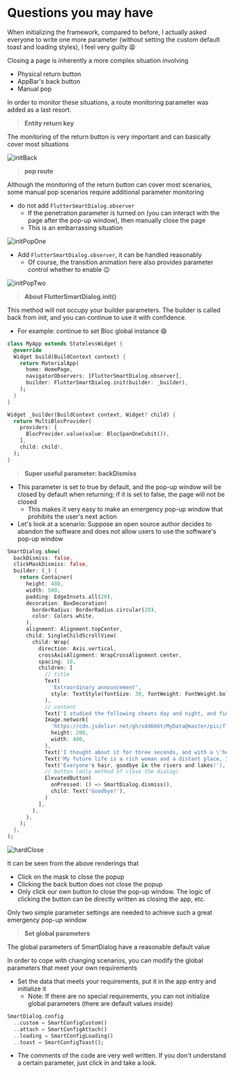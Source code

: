 # Questions you may have

When initializing the framework, compared to before, I actually asked everyone to write one more parameter (without setting the custom default toast and loading styles), I feel very guilty 😩

Closing a page is inherently a more complex situation involving

- Physical return button
- AppBar's back button
- Manual pop

In order to monitor these situations, a route monitoring parameter was added as a last resort.

> **Entity return key**

The monitoring of the return button is very important and can basically cover most situations

![initBack](https://cdn.jsdelivr.net/gh/xdd666t/MyData@master/pic/flutter/blog/20220103224708.gif)

> **pop route**

Although the monitoring of the return button can cover most scenarios, some manual pop scenarios require additional parameter monitoring

- do not add `FlutterSmartDialog.observer`
  - If the penetration parameter is turned on (you can interact with the page after the pop-up window), then manually close the page
  - This is an embarrassing situation

![initPopOne](https://cdn.jsdelivr.net/gh/xdd666t/MyData@master/pic/flutter/blog/20220103225804.gif)

- Add `FlutterSmartDialog.observer`, it can be handled reasonably
  - Of course, the transition animation here also provides parameter control whether to enable 😉

![initPopTwo](https://cdn.jsdelivr.net/gh/xdd666t/MyData@master/pic/flutter/blog/20220103225825.gif)

> **About FlutterSmartDialog.init()**

This method will not occupy your builder parameters. The builder is called back from init, and you can continue to use it with confidence.

- For example: continue to set Bloc global instance 😄

````dart
class MyApp extends StatelessWidget {
  @override
  Widget build(BuildContext context) {
    return MaterialApp(
      home: HomePage,
      navigatorObservers: [FlutterSmartDialog.observer],
      builder: FlutterSmartDialog.init(builder: _builder),
    );
  }
}

Widget _builder(BuildContext context, Widget? child) {
  return MultiBlocProvider(
    providers: [
      BlocProvider.value(value: BlocSpanOneCubit()),
    ],
    child: child!,
  );
}
````

> **Super useful parameter: backDismiss**

- This parameter is set to true by default, and the pop-up window will be closed by default when returning; if it is set to false, the page will not be closed
  - This makes it very easy to make an emergency pop-up window that prohibits the user's next action
- Let's look at a scenario: Suppose an open source author decides to abandon the software and does not allow users to use the software's pop-up window

````dart
SmartDialog.show(
  backDismiss: false,
  clickMaskDismiss: false,
  builder: (_) {
    return Container(
      height: 480,
      width: 500,
      padding: EdgeInsets.all(20),
      decoration: BoxDecoration(
        borderRadius: BorderRadius.circular(20),
        color: Colors.white,
      ),
      alignment: Alignment.topCenter,
      child: SingleChildScrollView(
        child: Wrap(
          direction: Axis.vertical,
          crossAxisAlignment: WrapCrossAlignment.center,
          spacing: 10,
          children: [
            // title
            Text(
              'Extraordinary announcement',
              style: TextStyle(fontSize: 30, fontWeight: FontWeight.bold),
            ),
            // content
            Text('I studied the following cheats day and night, and finally managed to catch a rich woman'),
            Image.network(
              'https://cdn.jsdelivr.net/gh/xdd666t/MyData@master/pic/flutter/blog/20211102213746.jpeg',
              height: 200,
              width: 400,
            ),
            Text('I thought about it for three seconds, and with a \'heavy\' mind, decided to abandon this open source software'),
            Text('My future life is a rich woman and a distant place, I have no \'energy\' to maintain this open source software'),
            Text('Everyone's hair, goodbye in the rivers and lakes!'),
            // button (only method of close the dialog)
            ElevatedButton(
              onPressed: () => SmartDialog.dismiss(),
              child: Text('Goodbye!'),
            )
          ],
        ),
      ),
    );
  },
);
````

![hardClose](https://cdn.jsdelivr.net/gh/xdd666t/MyData@master/pic/flutter/blog/20220103225957.gif)

It can be seen from the above renderings that

- Click on the mask to close the popup
- Clicking the back button does not close the popup
- Only click our own button to close the pop-up window. The logic of clicking the button can be directly written as closing the app, etc.

Only two simple parameter settings are needed to achieve such a great emergency pop-up window

> **Set global parameters**

The global parameters of SmartDialog have a reasonable default value

In order to cope with changing scenarios, you can modify the global parameters that meet your own requirements

- Set the data that meets your requirements, put it in the app entry and initialize it
  - Note: If there are no special requirements, you can not initialize global parameters (there are default values inside)

````dart
SmartDialog.config
  ..custom = SmartConfigCustom()
  ..attach = SmartConfigAttach()
  ..loading = SmartConfigLoading()
  ..toast = SmartConfigToast();
````

- The comments of the code are very well written. If you don't understand a certain parameter, just click in and take a look.

